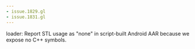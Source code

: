 ```yaml
---
- issue.1829.gl
- issue.1831.gl
---
```

loader: Report STL usage as "none" in script-built Android AAR because we expose no C++ symbols.
